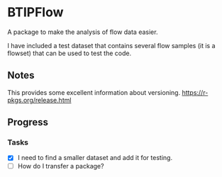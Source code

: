 # BTIPFlow
A package to make the analysis of flow data easier.

I have included a test dataset that contains several flow samples (it is a flowset) that can be used to test the code.

## Notes

This provides some excellent information about versioning. https://r-pkgs.org/release.html

## Progress

### Tasks

 - [x] I need to find a smaller dataset and add it for testing.
 - [ ] How do I transfer a package?
